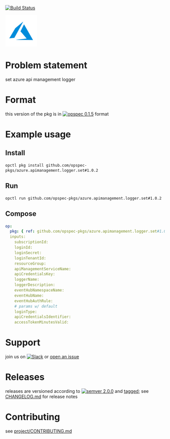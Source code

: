 [![Build Status](https://travis-ci.org/opspec-pkgs/azure.apimanagement.logger.set.svg?branch=master)](https://travis-ci.org/opspec-pkgs/azure.apimanagement.logger.set)

<img src="icon.svg" alt="icon" height="100px">

# Problem statement

set azure api management logger

# Format

this version of the pkg is in [![opspec 0.1.5](https://img.shields.io/badge/opspec-0.1.5-brightgreen.svg?colorA=6b6b6b&colorB=fc16be)](https://opspec.io/0.1.5/packages.html) format

# Example usage

## Install

```shell
opctl pkg install github.com/opspec-pkgs/azure.apimanagement.logger.set#1.0.2
```

## Run

```
opctl run github.com/opspec-pkgs/azure.apimanagement.logger.set#1.0.2
```

## Compose

```yaml
op:
  pkg: { ref: github.com/opspec-pkgs/azure.apimanagement.logger.set#1.0.2 }
  inputs:
    subscriptionId:
    loginId:
    loginSecret:
    loginTenantId:
    resourceGroup:
    apiManagementServiceName:
    apiCredentialsKey:
    loggerName:
    loggerDescription:
    eventHubNamespaceName:
    eventHubName:
    eventHubAuthRule:
    # params w/ default
    loginType:
    apiCredentialsIdentifier:
    accessTokenMinutesValid:
```

# Support

join us on
[![Slack](https://opspec-slackin.herokuapp.com/badge.svg)](https://opspec-slackin.herokuapp.com/)
or
[open an issue](https://github.com/opspec-pkgs/azure.apimanagement.logger.set/issues)

# Releases

releases are versioned according to
[![semver 2.0.0](https://img.shields.io/badge/semver-2.0.0-brightgreen.svg)](http://semver.org/spec/v2.0.0.html)
and [tagged](https://git-scm.com/book/en/v2/Git-Basics-Tagging); see
[CHANGELOG.md](CHANGELOG.md) for release notes

# Contributing

see
[project/CONTRIBUTING.md](https://github.com/opspec-pkgs/project/blob/master/CONTRIBUTING.md)
